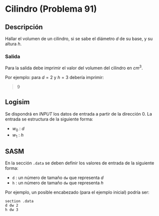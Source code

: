 # Cilindro (Problema 91)

## Descripción

Hallar el volumen de un cilindro, si se sabe el diámetro $d$ de su base, y su altura $h$.

### Salida

Para la salida debe imprimir el valor del volumen del cilindro en $cm^{3}$.

Por ejemplo: para $d = 2$ y $h = 3$ debería imprimir:

> 9

## Logisim

Se dispondrá en *INPUT* los datos de entrada a partir de la dirección $0$. La entrada se estructura de la siguiente forma:

- $w_0$ : $d$
- $w_1$ : $h$

## SASM

En la sección `.data` se deben definir los valores de entrada de la siguiente forma:

- `d` : un número de tamaño `dw` que representa $d$
- `h` : un número de tamaño `dw` que representa $h$

Por ejemplo, un posible encabezado (para el ejemplo inicial) podría ser:

```
section .data
d dw 2
h dw 3
```